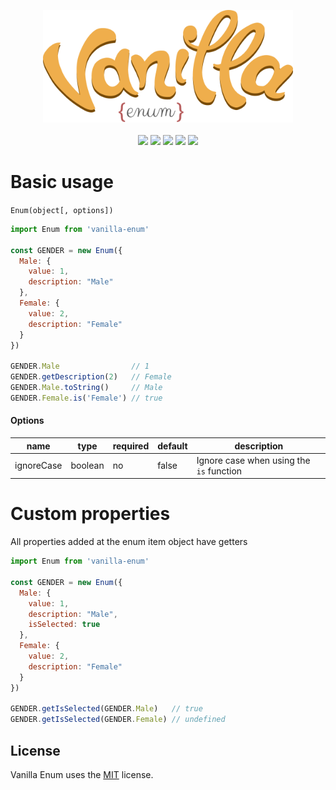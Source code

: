 <p align="center">
  <img src="docs/logo.png" width="400"><br><br>
  <img src="https://img.shields.io/travis/pedrohenriquepires/vanilla-enum.svg">
  <img src="https://img.shields.io/npm/dt/vanilla-enum.svg">
  <img src="https://img.shields.io/bundlephobia/min/vanilla-enum.svg">
  <img src="https://img.shields.io/npm/l/vanilla-enum.svg">
  <img src="https://img.shields.io/npm/v/vanilla-enum.svg">
</p>

# Basic usage
`Enum(object[, options])`
```js
import Enum from 'vanilla-enum'

const GENDER = new Enum({
  Male: {
    value: 1,
    description: "Male"
  },
  Female: {
    value: 2,
    description: "Female"
  }
})

GENDER.Male                // 1
GENDER.getDescription(2)   // Female
GENDER.Male.toString()     // Male
GENDER.Female.is('Female') // true
```

#### Options

| name       | type    | required | default | description |
| ---------- | ------- | -------- | ------- | ----------- |
| ignoreCase | boolean | no | false | Ignore case when using the `is` function |

# Custom properties

All properties added at the enum item object have getters

```js
import Enum from 'vanilla-enum'

const GENDER = new Enum({
  Male: {
    value: 1,
    description: "Male",
    isSelected: true
  },
  Female: {
    value: 2,
    description: "Female"
  }
})

GENDER.getIsSelected(GENDER.Male)   // true
GENDER.getIsSelected(GENDER.Female) // undefined
```

## License
Vanilla Enum uses the [MIT](https://opensource.org/licenses/MIT) license.
